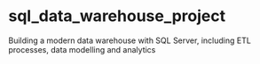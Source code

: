 # sql_data_warehouse_project
Building a modern data warehouse with SQL Server, including ETL processes, data modelling and analytics
